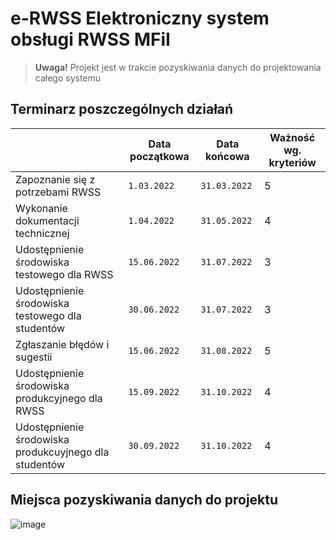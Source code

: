 # e-RWSS Elektroniczny system obsługi RWSS MFiI


>**Uwaga!** Projekt jest w trakcie pozyskiwania danych do projektowania całego systemu

## Terminarz poszczególnych działań

|                |Data początkowa                          |Data końcowa        |Ważność wg. kryteriów                         |
|----------------|-------------------------------|-----------------------------|-----------------------|
|Zapoznanie się z potrzebami RWSS|`1.03.2022`                    |`31.03.2022`            | 5                     |
|Wykonanie dokumentacji technicznej          |`1.04.2022`            |`31.05.2022`           | 4                     |
|Udostępnienie środowiska testowego dla RWSS          |`15.06.2022`|`31.07.2022`| 3                     |
|Udostępnienie środowiska testowego dla studentów          |`30.06.2022`|`31.07.2022`| 3                     |
|Zgłaszanie błędów i sugestii         |`15.06.2022`|`31.08.2022`| 5                     |
|Udostępnienie środowiska produkcyjnego dla RWSS          |`15.09.2022`|`31.10.2022`| 4                     |
|Udostępnienie środowiska produkcuyjnego dla studentów          |`30.09.2022`|`31.10.2022`| 4                     |

## Miejsca pozyskiwania danych do projektu
![image](https://user-images.githubusercontent.com/15375424/152221627-f569b0af-1225-4db6-961c-9799010d5a2f.png)
